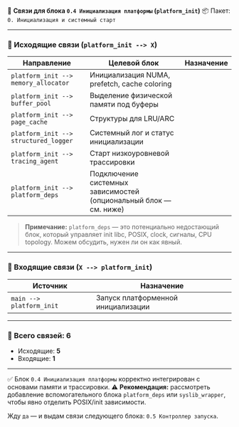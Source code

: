 🔗 **Связи для блока `0.4 Инициализация платформы` (`platform_init`)**
📦 Пакет: `0. Инициализация и системный старт`

---

### 🔻 Исходящие связи (`platform_init --> X`)

| Направление                           | Целевой блок                                                      | Назначение |
| ------------------------------------- | ----------------------------------------------------------------- | ---------- |
| `platform_init --> memory_allocator`  | Инициализация NUMA, prefetch, cache coloring                      |            |
| `platform_init --> buffer_pool`       | Выделение физической памяти под буферы                            |            |
| `platform_init --> page_cache`        | Структуры для LRU/ARC                                             |            |
| `platform_init --> structured_logger` | Системный лог и статус инициализации                              |            |
| `platform_init --> tracing_agent`     | Старт низкоуровневой трассировки                                  |            |
| `platform_init --> platform_deps`     | Подключение системных зависимостей (опциональный блок — см. ниже) |            |

> **Примечание:** `platform_deps` — это потенциально недостающий блок, который управляет init libc, POSIX, clock, сигналы, CPU topology. Можем обсудить, нужен ли он как явный.

---

### 🔺 Входящие связи (`X --> platform_init`)

| Источник                 | Назначение                         |
| ------------------------ | ---------------------------------- |
| `main --> platform_init` | Запуск платформенной инициализации |

---

### 🧩 Всего связей: **6**

* Исходящие: **5**
* Входящие: **1**

---

✅ Блок `0.4 Инициализация платформы` корректно интегрирован с основами памяти и трассировки.
⚠️ **Рекомендация:** рассмотреть добавление вспомогательного блока `platform_deps` или `syslib_wrapper`, чтобы явно отделить POSIX/init зависимости.

Жду `да` — и выдам связи следующего блока: `0.5 Контроллер запуска`.

